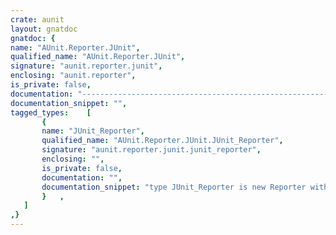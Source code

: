 ```yaml
---
crate: aunit
layout: gnatdoc
gnatdoc: {
name: "AUnit.Reporter.JUnit",
qualified_name: "AUnit.Reporter.JUnit",
signature: "aunit.reporter.junit",
enclosing: "aunit.reporter",
is_private: false,
documentation: "----------------------------------------------------------------------------\n                                                                          --\n                         GNAT COMPILER COMPONENTS                         --\n                                                                          --\n                   A U N I T . R E P O R T E R . J U N I T                --\n                                                                          --\n                                 S p e c                                  --\n                                                                          --\n                                                                          --\n                      Copyright (C) 2020, AdaCore                         --\n                                                                          --\n GNAT is free software;  you can  redistribute it  and/or modify it under --\n terms of the  GNU General Public License as published  by the Free Soft- --\n ware  Foundation;  either version 3,  or (at your option) any later ver- --\n sion.  GNAT is distributed in the hope that it will be useful, but WITH- --\n OUT ANY WARRANTY;  without even the  implied warranty of MERCHANTABILITY --\n or FITNESS FOR A PARTICULAR PURPOSE.                                     --\n                                                                          --\n As a special exception under Section 7 of GPL version 3, you are granted --\n additional permissions described in the GCC Runtime Library Exception,   --\n version 3.1, as published by the Free Software Foundation.               --\n                                                                          --\n You should have received a copy of the GNU General Public License and    --\n a copy of the GCC Runtime Library Exception along with this program;     --\n see the files COPYING3 and COPYING.RUNTIME respectively.  If not, see    --\n <http://www.gnu.org/licenses/>.                                          --\n                                                                          --\n GNAT is maintained by AdaCore (http://www.adacore.com)                   --\n                                                                          --\n----------------------------------------------------------------------------",
documentation_snippet: "",
tagged_types:    [
       {
       name: "JUnit_Reporter",
       qualified_name: "AUnit.Reporter.JUnit.JUnit_Reporter",
       signature: "aunit.reporter.junit.junit_reporter",
       enclosing: "",
       is_private: false,
       documentation: "",
       documentation_snippet: "type JUnit_Reporter is new Reporter with null record;",
       }   ,
   ]
,}
---
```

